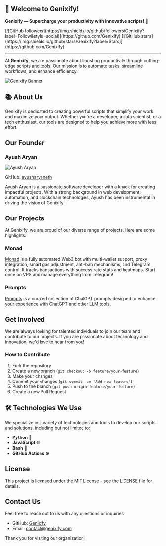 ## 🌟 Welcome to Genixify! ##

**Genixify — Supercharge your productivity with innovative scripts! 🚀**


<div allign=center>
[![GitHub followers](https://img.shields.io/github/followers/Genixify?label=Follow&style=social)](https://github.com/Genixify)
[![GitHub stars](https://img.shields.io/github/stars/Genixify?label=Stars)](https://github.com/Genixify)
</div>

---

At **Genixify**, we are passionate about boosting productivity through cutting-edge scripts and tools. Our mission is to automate tasks, streamline workflows, and enhance efficiency.

![Genixify Banner](https://avatars.githubusercontent.com/u/201389240?v=4)

## 📚 About Us

Genixify is dedicated to creating powerful scripts that simplify your work and maximize your output. Whether you're a developer, a data scientist, or a tech enthusiast, our tools are designed to help you achieve more with less effort.

## Our Founder

### Ayush Aryan

![Ayush Aryan](https://avatars.githubusercontent.com/u/ayusharyaneth?v=4)

GitHub: [ayusharyaneth](https://github.com/ayusharyaneth)

Ayush Aryan is a passionate software developer with a knack for creating impactful projects. With a strong background in web development, automation, and blockchain technologies, Ayush has been instrumental in driving the vision of Genixify.

## Our Projects

At Genixify, we are proud of our diverse range of projects. Here are some highlights:

### Monad

[Monad](https://github.com/ayusharyaneth/monad) is a fully automated Web3 bot with multi-wallet support, proxy integration, smart gas adjustment, anti-ban mechanisms, and Telegram control. It tracks transactions with success rate stats and heatmaps. Start once on VPS and manage everything from Telegram!

### Prompts

[Prompts](https://github.com/ayusharyaneth/prompts) is a curated collection of ChatGPT prompts designed to enhance your experience with ChatGPT and other LLM tools.

## Get Involved

We are always looking for talented individuals to join our team and contribute to our projects. If you are passionate about technology and innovation, we'd love to hear from you!

### How to Contribute

1. Fork the repository
2. Create a new branch (`git checkout -b feature/your-feature`)
3. Make your changes
4. Commit your changes (`git commit -am 'Add new feature'`)
5. Push to the branch (`git push origin feature/your-feature`)
6. Create a new Pull Request

## 🛠 Technologies We Use

We specialize in a variety of technologies and tools to develop our scripts and solutions, including but not limited to:

- **Python** 🐍
- **JavaScript** 🌐
- **Bash** 📜
- **GitHub Actions** ⚙️


## License

This project is licensed under the MIT License - see the [LICENSE](LICENSE) file for details.

## Contact Us

Feel free to reach out to us with any questions or inquiries:

- GitHub: [Genixify](https://github.com/Genixify)
- Email: [contact@genixify.com](mailto:contact@genixify.com)

Thank you for visiting our organization!

